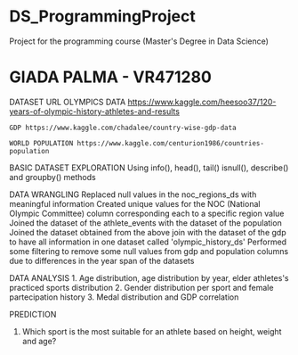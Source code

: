 # DS_ProgrammingProject
Project for the programming course (Master's Degree in Data Science)


# GIADA PALMA - VR471280


DATASET URL 
    OLYMPICS DATA https://www.kaggle.com/heesoo37/120-years-of-olympic-history-athletes-and-results

    GDP https://www.kaggle.com/chadalee/country-wise-gdp-data

    WORLD POPULATION https://www.kaggle.com/centurion1986/countries-population



BASIC DATASET EXPLORATION
    Using info(), head(), tail() isnull(), describe() and groupby() methods


DATA WRANGLING
    Replaced null values in the noc_regions_ds with meaningful information
    Created unique values for the NOC (National Olympic Committee) column corresponding each to a specific region value
    Joined the dataset of the athlete_events with the dataset of the population
    Joined the dataset obtained from the above join with the dataset of the gdp to have all information in one dataset called 'olympic_history_ds'
    Performed some filtering to remove some null values from gdp and population columns due to differences in the year span of the datasets


DATA ANALYSIS
    1. Age distribution, age distribution by year, elder athletes's practiced sports distribution
    2. Gender distribution per sport and female partecipation history
    3. Medal distribution and GDP correlation

PREDICTION
   1. Which sport is the most suitable for an athlete based on height, weight and age?
